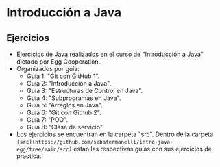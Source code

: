 # Introducción a Java

## Ejercicios
- Ejercicios de Java realizados en el curso de "Introducción a Java" dictado por Egg Cooperation.
- Organizados por guía:
  - Guía 1: "Git con GitHub 1".
  - Guía 2: "Introducción a Java".
  - Guía 3: "Estructuras de Control en Java".
  - Guía 4: "Subprogramas en Java".
  - Guía 5: "Arreglos en Java".
  - Guía 6: "Git con Github 2".
  - Guía 7: "POO".
  - Guía 8: "Clase de servicio".
- Los ejercicios se encuentran en la carpeta "src". Dentro de la carpeta `[src](https://github.com/sebafermanelli/intro-java-egg/tree/main/src)` estan las respectivas guías con sus ejercicios de practica.
